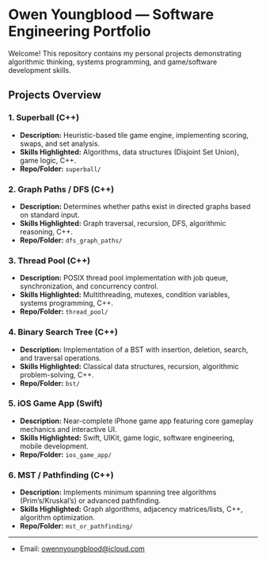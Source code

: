 # Owen Youngblood — Software Engineering Portfolio

Welcome! This repository contains my personal projects demonstrating algorithmic thinking, systems programming, and game/software development skills. 

## Projects Overview

### 1. Superball (C++)
- **Description:** Heuristic-based tile game engine, implementing scoring, swaps, and set analysis.
- **Skills Highlighted:** Algorithms, data structures (Disjoint Set Union), game logic, C++.
- **Repo/Folder:** `superball/`

### 2. Graph Paths / DFS (C++)
- **Description:** Determines whether paths exist in directed graphs based on standard input.
- **Skills Highlighted:** Graph traversal, recursion, DFS, algorithmic reasoning, C++.
- **Repo/Folder:** `dfs_graph_paths/`

### 3. Thread Pool (C++)
- **Description:** POSIX thread pool implementation with job queue, synchronization, and concurrency control.
- **Skills Highlighted:** Multithreading, mutexes, condition variables, systems programming, C++.
- **Repo/Folder:** `thread_pool/`

### 4. Binary Search Tree (C++)
- **Description:** Implementation of a BST with insertion, deletion, search, and traversal operations.
- **Skills Highlighted:** Classical data structures, recursion, algorithmic problem-solving, C++.
- **Repo/Folder:** `bst/`

### 5. iOS Game App (Swift)
- **Description:** Near-complete iPhone game app featuring core gameplay mechanics and interactive UI.
- **Skills Highlighted:** Swift, UIKit, game logic, software engineering, mobile development.
- **Repo/Folder:** `ios_game_app/`

### 6. MST / Pathfinding (C++)
- **Description:** Implements minimum spanning tree algorithms (Prim’s/Kruskal’s) or advanced pathfinding.
- **Skills Highlighted:** Graph algorithms, adjacency matrices/lists, C++, algorithm optimization.
- **Repo/Folder:** `mst_or_pathfinding/`

---
- Email: owennyoungblood@icloud.com
